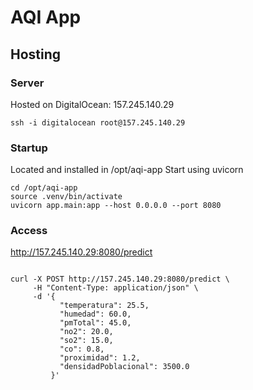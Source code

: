 # AQI App

## Hosting

### Server
Hosted on DigitalOcean: 157.245.140.29

```shell
ssh -i digitalocean root@157.245.140.29
```

### Startup

Located and installed in /opt/aqi-app
Start using uvicorn

```shell
cd /opt/aqi-app
source .venv/bin/activate
uvicorn app.main:app --host 0.0.0.0 --port 8080
```

### Access
http://157.245.140.29:8080/predict

```shell

curl -X POST http://157.245.140.29:8080/predict \
     -H "Content-Type: application/json" \
     -d '{
           "temperatura": 25.5,
           "humedad": 60.0,
           "pmTotal": 45.0,
           "no2": 20.0,
           "so2": 15.0,
           "co": 0.8,
           "proximidad": 1.2,
           "densidadPoblacional": 3500.0
         }'

```